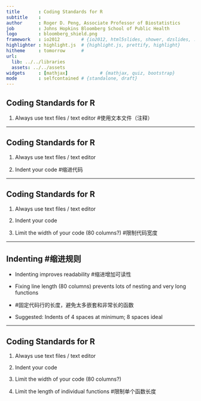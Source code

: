 ```yaml
---
title       : Coding Standards for R
subtitle    : 
author      : Roger D. Peng, Associate Professor of Biostatistics
job         : Johns Hopkins Bloomberg School of Public Health
logo        : bloomberg_shield.png
framework   : io2012        # {io2012, html5slides, shower, dzslides, ...}
highlighter : highlight.js  # {highlight.js, prettify, highlight}
hitheme     : tomorrow      # 
url:
  lib: ../../libraries
  assets: ../../assets
widgets     : [mathjax]            # {mathjax, quiz, bootstrap}
mode        : selfcontained # {standalone, draft}
---
```


## Coding Standards for R

1. Always use text files / text editor #使用文本文件（注释）

---

## Coding Standards for R

1. Always use text files / text editor

2. Indent your code  #缩进代码


---

## Coding Standards for R

1. Always use text files / text editor

2. Indent your code

3. Limit the width of your code (80 columns?) #限制代码宽度

---

## Indenting #缩进规则

* Indenting improves readability #缩进增加可读性

* Fixing line length (80 columns) prevents lots of nesting and very long functions 
* #固定代码行的长度，避免太多嵌套和非常长的函数

* Suggested: Indents of 4 spaces at minimum; 8 spaces ideal 


---


## Coding Standards for R

1. Always use text files / text editor

2. Indent your code

3. Limit the width of your code (80 columns?)

4. Limit the length of individual functions  #限制单个函数长度

